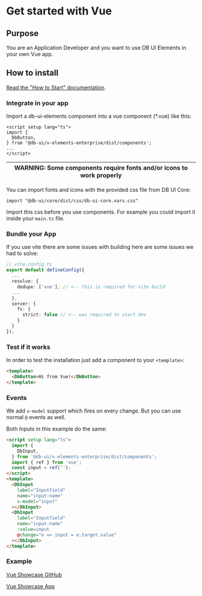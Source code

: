 # Get started with Vue

## Purpose

You are an Application Developer and you want to use DB UI Elements in your own Vue app.

## How to install

[Read the "How to Start" documentation](https://github.com/db-ui/elements/blob/main/doc/howto-start.md).


### Integrate in your app


Import a db-ui-elements component into a vue component (*.vue) like this:

```vue
<script setup lang="ts">
import {
  DbButton,
} from '@db-ui/v-elements-enterprise/dist/components';
...
</script>
```

| WARNING: Some components require fonts and/or icons to work properly |
| --- |
 You can import fonts and icons with the provided css file from DB UI Core:

``import "@db-ui/core/dist/css/db-ui-core.vars.css"``

Import this css before you use components. For example you could import it inside your ``main.ts`` file.

### Bundle your App

If you use vite there are some issues with building here are some issues we had to solve:

````typescript
// vite.config.ts
export default defineConfig({
  ...
  resolve: {
    dedupe: ['vue'], // <-- this is required for vite build
  ...
  },
  server: {
    fs: {
      strict: false // <-- was required to start dev
    }
  }
});
````


### Test if it works

In order to test the installation just add a component to your ``<template>``:

```html
<template>
  <DbButton>Hi from Vue!</DbButton>
</template>
```

### Events

We add `v-model` support which fires on every change.
But you can use normal `@` events as well.

Both Inputs in this example do the same:

````html
<script setup lang="ts">
  import {
    DbInput,
  } from '@db-ui/v-elements-enterprise/dist/components';
  import { ref } from 'vue';
  const input = ref('');
</script>
<template>
  <DbInput
    label="Inputfield"
    name="input-name"
    v-model="input"
  ></DbInput>
  <DbInput
    label="Inputfield"
    name="input-name"
    :value=input 
    @change="e => input = e.target.value"
  ></DbInput>  
</template>
````


### Example

[Vue Showcase GitHub](https://github.com/db-ui/elements/tree/main/showcase/vue-showcase)

[Vue Showcase App](https://db-ui.github.io/elements/vue-showcase/)
